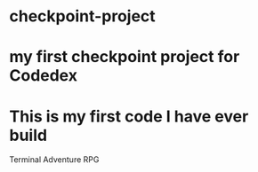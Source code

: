 # checkpoint-project
# my first checkpoint project for Codedex
# This is my first code I have ever build
Terminal Adventure RPG
